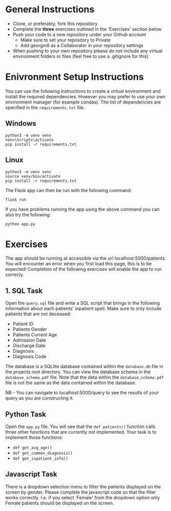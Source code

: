 # General Instructions

- Clone, or preferably, fork this repository
- Complete the **three** exercises outlined in the 'Exercises' section below
- Push your code to a new repository under your Github account
  - Make sure to set your repository to Private
  - Add georgm8 as a Collaborator in your repository settings
- When pushing to your own repository please do not include any virtual environment folders or files (feel free to use a .gitignore for this)

# Enivronment Setup Instructions

You can use the following instructions to create a virtual environment and install the required dependencies. However you may prefer to use your own environment manager (for example condas). The list of dependencies are specified in the `requirements.txt` file.

## Windows
```console
python3 -m venv venv
venv\Scripts\activate
pip install -r requirements.txt
```

## Linux
```console
python3 -m venv venv
source venv/bin/activate
pip install -r requirements.txt
```

The Flask app can then be run with the following command:

```console
flask run
```

If you have problems running the app using the above command you can also try the following:

```console
python app.py
```
# Exercises

The app should be running at accessible via the url localhost:5000/patients. You will encounter an error when you first load this page, this is to be expected! Completion of the following exercises will enable the app to run correcly.

## 1. SQL Task

Open the `query.sql` file and write a SQL script that brings in the following information about each patients' inpatient spell. Make sure to only include patients that are not deceased:

- Patient ID
- Patients Gender
- Patients Current Age
- Admission Date
- Discharge Date
- Diagnosis
- Diagnosis Code

The database is a SQLlite database contained within the `database.db` file in the projects root directory.
You can view the database schema in the `database_schema.pdf` file. Note that the data within the `database_schema.pdf` file is not the same as the data contained within the database.

NB - You can navigate to localhost:5000/query to see the results of your query as you are constructing it.


## Python Task

Open the `app.py` file. You will see that the `def patients()` function calls three other functions that are currently not implemented. Your task is to implement those functions:

- `def get_avg_age()`
- `def get_common_diagnosis()`
- `def get_inpatient_info()`

## Javascript Task

There is a dropdown selection menu to filter the patients displayed on the screen by gender. Please complete the javascript code so that the filter works correctly. I.e. if you select 'Female' from the dropdown option only Female patients should be displayed on the screen.